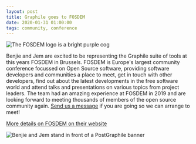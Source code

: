 ```yaml
---
layout: post
title: Graphile goes to FOSDEM
date: 2020-01-31 01:00:00
tags: community, conference
---
```


![The FOSDEM logo is a bright purple cog]({{site.url}}/assets/images/fosdem.svg)

Benjie and Jem are excited to be representing the Graphile suite of tools at
this years FOSDEM in Brussels. FOSDEM is Europe's largest community conference
focussed on Open Source software, providing software developers and communities
a place to meet, get in touch with other developers, find out about the latest
developments in the free software world and attend talks and presentations on
various topics from project leaders. The team had an amazing experience at
FOSDEM in 2019 and are looking forward to meeting thousands of members of the
open source community again. [Send us a message](https://discord.org/graphile)
if you are going so we can arrange to meet!

[More details on FOSDEM on their website](https://fosdem.org/)

![Benjie and Jem stand in front of a PostGraphile banner]({{site.url}}/assets/images/benjie-and-jem-at-fosdem.jpg)
